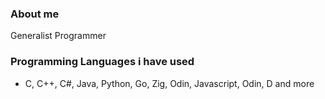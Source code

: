 ### About me
Generalist Programmer
<!--
**Airbus5717/Airbus5717** is a ✨ _special_ ✨ repository because its `README.md` (this file) appears on your GitHub profile.
-->
### Programming Languages i have used  
 - C, C++, C#, Java, Python, Go, Zig, Odin, Javascript, Odin, D and more

